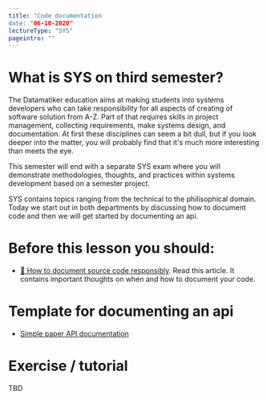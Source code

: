 ```yaml
---
title: "Code documentation
date: "06-10-2020"
lectureType: "SYS"
pageintro: ""
---
```



# What is SYS on third semester?
The Datamatiker education aims at making students into systems developers who can take responsibility for all aspects of creating of software solution from A-Z. Part of that requires skills in project management, collecting requirements, make systems design, and documentation. At first these disciplines can seem a bit dull, but if you look deeper into the matter, you will probably find that it's much more interesting than meets the eye.

This semester will end with a separate SYS exam where you will demonstrate methodologies, thoughts, and practices within systems development based on a semester project.

SYS contains topics ranging from the technical to the philisophical domain. Today we start out in both departments by discussing how to document code and then we will get started by documenting an api. 


# Before this lesson you should:
- [:book: How to document source code responsibly](https://medium.com/@andrewgoldis/how-to-document-source-code-responsibly-2b2f303aa525). Read this article. It contains important thoughts on when and how to document your code.

# Template for documenting an api
- [Simple paper API documentation](https://docs.google.com/document/d/1SUe4aZ-hGW3mYO9c6DmBq_X0dbjGhl4Lr5VTLEb2yco/edit?usp=sharing)

# Exercise / tutorial
TBD